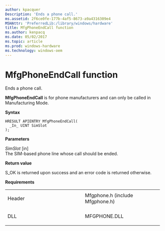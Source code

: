 ```yaml
---
author: kpacquer
Description: 'Ends a phone call.'
ms.assetid: 2f6ce0fe-177b-4af5-8673-a9a4316309e4
MSHAttr: 'PreferredLib:/library/windows/hardware'
title: MfgPhoneEndCall function
ms.author: kenpacq
ms.date: 05/02/2017
ms.topic: article
ms.prod: windows-hardware
ms.technology: windows-oem
---
```


# MfgPhoneEndCall function


Ends a phone call.

**MfgPhoneEndCall** is for phone manufacturers and can only be called in Manufacturing Mode.

**Syntax**

```ManagedCPlusPlus
HRESULT APIENTRY MfgPhoneEndCall(
  _In_ UINT SimSlot  
);
```

**Parameters**

*SimSlot* \[in\]  
The SIM-based phone line whose call should be ended.

**Return value**

S\_OK is returned upon success and an error code is returned otherwise.

**Requirements**

<table>
<colgroup>
<col width="50%" />
<col width="50%" />
</colgroup>
<tbody>
<tr class="odd">
<td align="left"><p>Header</p></td>
<td align="left">Mfgphone.h (include Mfgphone.h)</td>
</tr>
<tr class="even">
<td align="left"><p>DLL</p></td>
<td align="left">MFGPHONE.DLL</td>
</tr>
</tbody>
</table>

 

 





